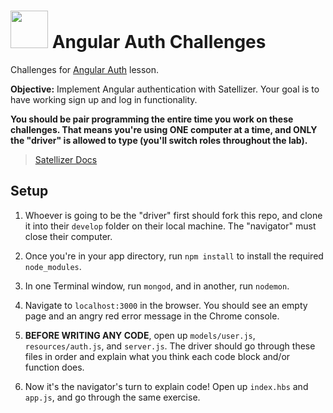 # <img src="https://cloud.githubusercontent.com/assets/7833470/10899314/63829980-8188-11e5-8cdd-4ded5bcb6e36.png" height="60"> Angular Auth Challenges

Challenges for <a href="https://github.com/sf-wdi-24/modules/tree/master/week-11-front-end-frameworks-and-mobile/day-01/module-01" target="">Angular Auth</a> lesson.

**Objective:** Implement Angular authentication with Satellizer. Your goal is to have working sign up and log in functionality.

**You should be pair programming the entire time you work on these challenges. That means you're using ONE computer at a time, and ONLY the "driver" is allowed to type (you'll switch roles throughout the lab).**

> <a href="https://github.com/sahat/satellizer#authloginuser-options" target="">Satellizer Docs</a>

## Setup

1. Whoever is going to be the "driver" first should fork this repo, and clone it into their `develop` folder on their local machine. The "navigator" must close their computer.

2. Once you're in your app directory, run `npm install` to install the required `node_modules`.

3. In one Terminal window, run `mongod`, and in another, run `nodemon`.

4. Navigate to `localhost:3000` in the browser. You should see an empty page and an angry red error message in the Chrome console.

5. **BEFORE WRITING ANY CODE**, open up `models/user.js`, `resources/auth.js`, and `server.js`. The driver should go through these files in order and explain what you think each code block and/or function does.

6. Now it's the navigator's turn to explain code! Open up `index.hbs` and `app.js`, and go through the same exercise.
